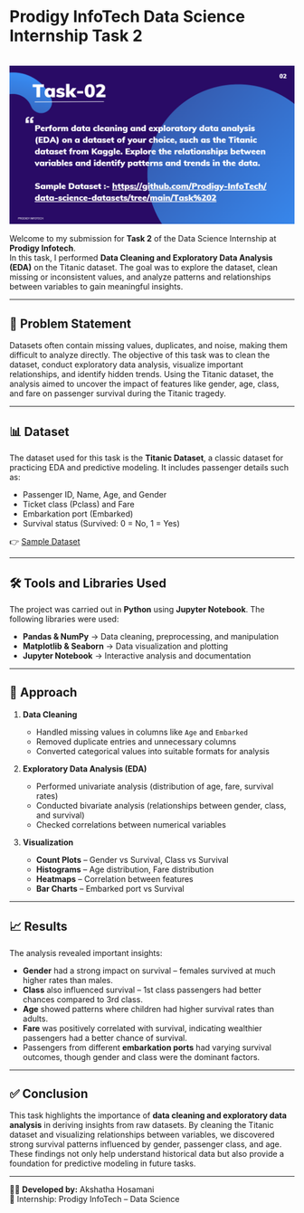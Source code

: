 
# Prodigy InfoTech Data Science Internship Task 2

<br>  
<img src="https://github.com/Akshathahosamani/PRODIGY_DS_Task-2/blob/main/DS-2.png">  

Welcome to my submission for **Task 2** of the Data Science Internship at **Prodigy Infotech**.  
In this task, I performed **Data Cleaning and Exploratory Data Analysis (EDA)** on the Titanic dataset. The goal was to explore the dataset, clean missing or inconsistent values, and analyze patterns and relationships between variables to gain meaningful insights.

---

## 📌 Problem Statement

Datasets often contain missing values, duplicates, and noise, making them difficult to analyze directly. The objective of this task was to clean the dataset, conduct exploratory data analysis, visualize important relationships, and identify hidden trends. Using the Titanic dataset, the analysis aimed to uncover the impact of features like gender, age, class, and fare on passenger survival during the Titanic tragedy.

---

## 📊 Dataset

The dataset used for this task is the **Titanic Dataset**, a classic dataset for practicing EDA and predictive modeling. It includes passenger details such as:  

* Passenger ID, Name, Age, and Gender  
* Ticket class (Pclass) and Fare  
* Embarkation port (Embarked)  
* Survival status (Survived: 0 = No, 1 = Yes)  

👉 [Sample Dataset](https://github.com/Prodigy-InfoTech/data-science-datasets/tree/main/Task%202)  

---

## 🛠 Tools and Libraries Used

The project was carried out in **Python** using **Jupyter Notebook**. The following libraries were used:  

* **Pandas & NumPy** → Data cleaning, preprocessing, and manipulation  
* **Matplotlib & Seaborn** → Data visualization and plotting  
* **Jupyter Notebook** → Interactive analysis and documentation  

---

## 🔎 Approach

1. **Data Cleaning**  
   * Handled missing values in columns like `Age` and `Embarked`  
   * Removed duplicate entries and unnecessary columns  
   * Converted categorical values into suitable formats for analysis  

2. **Exploratory Data Analysis (EDA)**  
   * Performed univariate analysis (distribution of age, fare, survival rates)  
   * Conducted bivariate analysis (relationships between gender, class, and survival)  
   * Checked correlations between numerical variables  

3. **Visualization**  
   * **Count Plots** – Gender vs Survival, Class vs Survival  
   * **Histograms** – Age distribution, Fare distribution  
   * **Heatmaps** – Correlation between features  
   * **Bar Charts** – Embarked port vs Survival  

---

## 📈 Results

The analysis revealed important insights:  

* **Gender** had a strong impact on survival – females survived at much higher rates than males.  
* **Class** also influenced survival – 1st class passengers had better chances compared to 3rd class.  
* **Age** showed patterns where children had higher survival rates than adults.  
* **Fare** was positively correlated with survival, indicating wealthier passengers had a better chance of survival.  
* Passengers from different **embarkation ports** had varying survival outcomes, though gender and class were the dominant factors.  

---

## ✅ Conclusion

This task highlights the importance of **data cleaning and exploratory data analysis** in deriving insights from raw datasets. By cleaning the Titanic dataset and visualizing relationships between variables, we discovered strong survival patterns influenced by gender, passenger class, and age. These findings not only help understand historical data but also provide a foundation for predictive modeling in future tasks.  

---

👩‍💻 **Developed by:** Akshatha Hosamani  
📅 Internship: Prodigy InfoTech – Data Science
